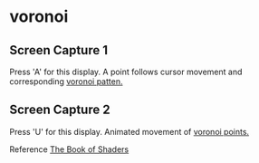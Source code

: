 # voronoi  

## Screen Capture 1 
Press 'A' for this display. A point follows cursor movement and corresponding [voronoi patten.](https://github.com/sandeshpokhrel54/voronoi/blob/main/output/vor1.png)  

## Screen Capture 2
Press 'U' for this display. Animated movement of [voronoi points.](https://github.com/sandeshpokhrel54/voronoi/blob/main/output/vor2.png)

Reference [The Book of Shaders](https://thebookofshaders.com/)
